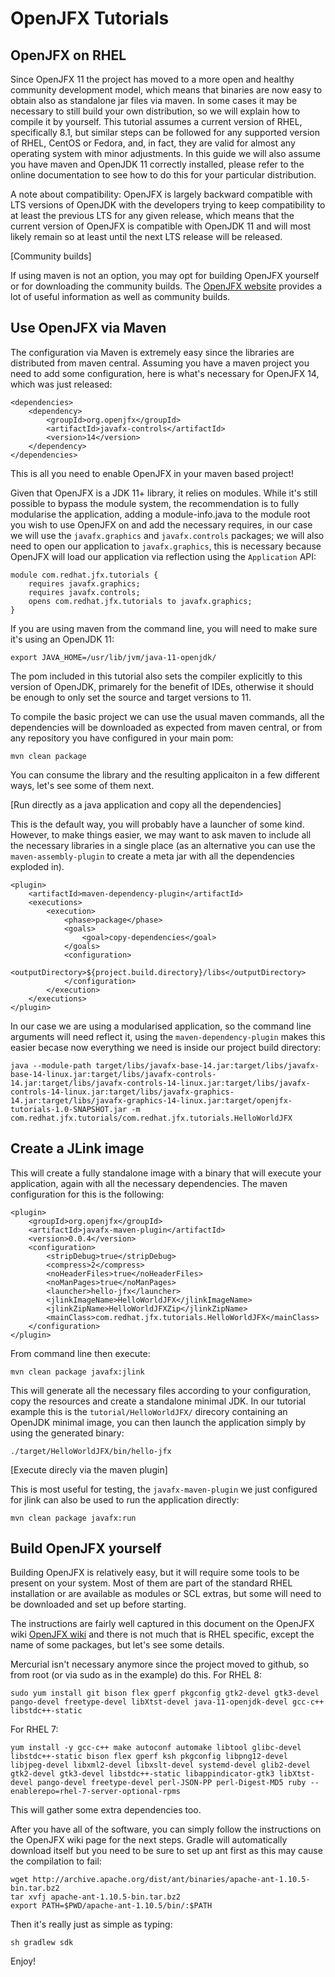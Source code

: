 # OpenJFX Tutorials

## OpenJFX on RHEL

Since OpenJFX 11 the project has moved to a more open and healthy community development model, which means that binaries are now easy to obtain also as standalone jar files via maven. In some cases it may be necessary to still build your own distribution, so we will explain how to compile it by yourself. This tutorial assumes a current version of RHEL, specifically 8.1, but similar steps can be followed for any supported version of RHEL, CentOS or Fedora, and, in fact, they are valid for almost any operating system with minor adjustments. In this guide we will also assume you have maven and OpenJDK 11 correctly installed, please refer to the online documentation to see how to do this for your particular distribution.

A note about compatibility: OpenJFX is largely backward compatible with LTS versions of OpenJDK with the developers trying to keep compatibility to at least the previous LTS for any given release, which means that the current version of OpenJFX is compatible with OpenJDK 11 and will most likely remain so at least until the next LTS release will be released.

[Community builds]

If using maven is not an option, you may opt for building OpenJFX yourself or for downloading the community builds. The [OpenJFX website](https://openjfx.io/) provides a lot of useful information as well as community builds.

## Use OpenJFX via Maven 

The configuration via Maven is extremely easy since the libraries are distributed from maven central. Assuming you have a maven project you need to add some configuration, here is what's necessary for OpenJFX 14, which was just released:

```
<dependencies>
    <dependency>
        <groupId>org.openjfx</groupId>
        <artifactId>javafx-controls</artifactId>
        <version>14</version>
    </dependency>
</dependencies>
```

This is all you need to enable OpenJFX in your maven based project! 

Given that OpenJFX is a JDK 11+ library, it relies on modules. While it's still possible to bypass the module system, the recommendation is to fully modularise the application, adding a module-info.java to the module root you wish to use OpenJFX on and add the necessary requires, in our case we will use the `javafx.graphics` and `javafx.controls` packages; we will also need to open our application to `javafx.graphics`, this is necessary because OpenJFX will load our application via reflection using the `Application` API:

```
module com.redhat.jfx.tutorials {
    requires javafx.graphics;
    requires javafx.controls;
    opens com.redhat.jfx.tutorials to javafx.graphics;
}
```

If you are using maven from the command line, you will need to make sure it's using an OpenJDK 11:

```
export JAVA_HOME=/usr/lib/jvm/java-11-openjdk/
```

The pom included in this tutorial also sets the compiler explicitly to this version of OpenJDK, primarely for the benefit of IDEs, otherwise it should be enough to only set the source and target versions to 11.

To compile the basic project we can use the usual maven commands, all the dependencies will be downloaded as expected from maven central, or from any repository you have configured in your main pom:

```
mvn clean package
```

You can consume the library and the resulting applicaiton in a few different ways, let's see some of them next.

[Run directly as a java application and copy all the dependencies]

This is the default way, you will probably have a launcher of some kind. However, to make things easier, we may want to ask maven to include all the necessary libraries in a single place (as an alternative you can use the `maven-assembly-plugin` to create a meta jar with all the dependencies exploded in).

```
<plugin>
    <artifactId>maven-dependency-plugin</artifactId>
    <executions>
        <execution>
            <phase>package</phase>
            <goals>
                <goal>copy-dependencies</goal>
            </goals>
            <configuration>
                <outputDirectory>${project.build.directory}/libs</outputDirectory>
            </configuration>
        </execution>
    </executions>
</plugin>

```

In our case we are using a modularised application, so the command line arguments will need reflect it, using the `maven-dependency-plugin` makes this easier becase now everything we need is inside our project build directory:

```
java --module-path target/libs/javafx-base-14.jar:target/libs/javafx-base-14-linux.jar:target/libs/javafx-controls-14.jar:target/libs/javafx-controls-14-linux.jar:target/libs/javafx-controls-14-linux.jar:target/libs/javafx-graphics-14.jar:target/libs/javafx-graphics-14-linux.jar:target/openjfx-tutorials-1.0-SNAPSHOT.jar -m com.redhat.jfx.tutorials/com.redhat.jfx.tutorials.HelloWorldJFX
```

## Create a JLink image

This will create a fully standalone image with a binary that will execute your application, again with all the necessary dependencies. The maven configuration for this is the following:

```
<plugin>
    <groupId>org.openjfx</groupId>
    <artifactId>javafx-maven-plugin</artifactId>
    <version>0.0.4</version>
    <configuration>
        <stripDebug>true</stripDebug>
        <compress>2</compress>
        <noHeaderFiles>true</noHeaderFiles>
        <noManPages>true</noManPages>
        <launcher>hello-jfx</launcher>
        <jlinkImageName>HelloWorldJFX</jlinkImageName>
        <jlinkZipName>HelloWorldJFXZip</jlinkZipName>
        <mainClass>com.redhat.jfx.tutorials.HelloWorldJFX</mainClass>
    </configuration>
</plugin>
```

From command line then execute:

```
mvn clean package javafx:jlink
```

This will generate all the necessary files according to your configuration, copy the resources and create a standalone minimal JDK. In our tutorial example this is the `tutorial/HelloWorldJFX/` direcory containing an OpenJDK minimal image, you can then launch the application simply by using the generated binary:

```
./target/HelloWorldJFX/bin/hello-jfx
```

[Execute direcly via the maven plugin]

This is most useful for testing, the `javafx-maven-plugin` we just configured for jlink can also be used to run the application directly:

```
mvn clean package javafx:run
```

## Build OpenJFX yourself

Building OpenJFX is relatively easy, but it will require some tools to be present on your system. Most of them are part of the standard RHEL installation or are available as modules or SCL extras, but some will need to be downloaded and set up before starting.

The instructions are fairly well captured in this document on the OpenJFX wiki [OpenJFX wiki](https://wiki.openjdk.java.net/display/OpenJFX/Building+OpenJFX) and there is not much that is RHEL specific, except the name of some packages, but let's see some details.

Mercurial isn't necessary anymore since the project moved to github, so from root (or via sudo as in the example) do this. For RHEL 8:

```
sudo yum install git bison flex gperf pkgconfig gtk2-devel gtk3-devel pango-devel freetype-devel libXtst-devel java-11-openjdk-devel gcc-c++ libstdc++-static
```

For RHEL 7:

```
yum install -y gcc-c++ make autoconf automake libtool glibc-devel libstdc++-static bison flex gperf ksh pkgconfig libpng12-devel libjpeg-devel libxml2-devel libxslt-devel systemd-devel glib2-devel gtk2-devel gtk3-devel libstdc++-static libappindicator-gtk3 libXtst-devel pango-devel freetype-devel perl-JSON-PP perl-Digest-MD5 ruby --enablerepo=rhel-7-server-optional-rpms
```

This will gather some extra dependencies too.

After you have all of the software, you can simply follow the instructions on the OpenJFX wiki page for the next steps. Gradle will automatically download itself but you need to be sure to set up ant first as this may cause the compilation to fail:

```
wget http://archive.apache.org/dist/ant/binaries/apache-ant-1.10.5-bin.tar.bz2
tar xvfj apache-ant-1.10.5-bin.tar.bz2
export PATH=$PWD/apache-ant-1.10.5/bin/:$PATH
```

Then it's really just as simple as typing:

```
sh gradlew sdk
```

Enjoy!
